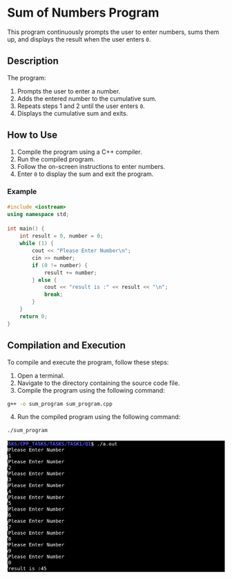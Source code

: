 # Sum of Numbers Program

This program continuously prompts the user to enter numbers, sums them up, and displays the result when the user enters `0`.

## Description

The program:
1. Prompts the user to enter a number.
2. Adds the entered number to the cumulative sum.
3. Repeats steps 1 and 2 until the user enters `0`.
4. Displays the cumulative sum and exits.

## How to Use

1. Compile the program using a C++ compiler.
2. Run the compiled program.
3. Follow the on-screen instructions to enter numbers.
4. Enter `0` to display the sum and exit the program.

### Example

```cpp
#include <iostream>
using namespace std;

int main() {
    int result = 0, number = 0;
    while (1) {
        cout << "Please Enter Number\n";
        cin >> number;
        if (0 != number) {
            result += number;
        } else {
            cout << "result is :" << result << "\n";
            break;
        }
    }
    return 0;
}
```
## Compilation and Execution
To compile and execute the program, follow these steps:

1. Open a terminal.
2. Navigate to the directory containing the source code file.
3. Compile the program using the following command:

```bash
g++ -o sum_program sum_program.cpp
```

4. Run the compiled program using the following command:

```bash
./sum_program
```

![Example Output](output.png)

